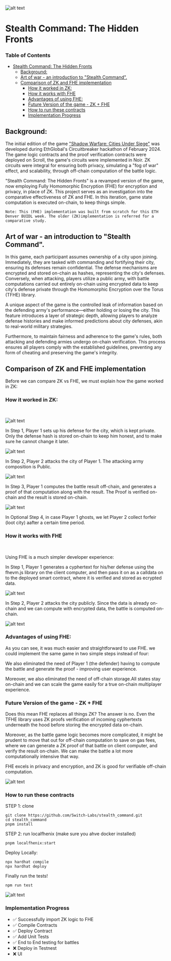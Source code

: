 ![alt text](images/cover.png)

# Stealth Command: The Hidden Fronts

### Table of Contents

- [Stealth Command: The Hidden Fronts](#stealth-command--the-hidden-fronts)
  * [Background:](#background)
  * [Art of war - an introduction to "Stealth Command".](#art-of-war---an-introduction-to--stealth-command)
  * [Comparison of ZK and FHE implementation](#comparison-of-zk-and-fhe-implementation)
    + [How it worked in ZK:](#how-it-worked-in-zk)
    + [How it works with FHE](#how-it-works-with-fhe)
    + [Advantages of using FHE:](#advantages-of-using-fhe)
    + [Future Version of the game - ZK + FHE](#future-version-of-the-game---zk---fhe)
    + [How to run these contracts](#how-to-run-these-contracts)
    + [Implementation Progress](#implementation-progress)


## Background:

The initial edition of the game ["Shadow Warfare: Cities Under Siege"](https://ethglobal.com/showcase/shadow-warfare-gxvty) was developed during EthGlobal's Circuitbreaker hackathon of February 2024. The game logic contracts and the proof verification contracts were deployed on Scroll, the game's circuits were implemented in Noir. ZK circuits were integral for ensuring both privacy, simulating a "fog of war" effect, and scalability, through off-chain computation of the battle logic.


"Stealth Command: The Hidden Fronts" is a revamped version of the game, now employing Fully Homomorphic Encryption (FHE) for encryption and privacy, in place of ZK. This project serves as an investigation into the comparative effectiveness of ZK and FHE. In this iteration, game state computation is executed on-chain, to keep things simple.

```
Note: This (FHE) implementation was built from scratch for this ETH Denver BUIDL week. The older (ZK)implementation is referred for a comparative study.
```

## Art of war - an introduction to "Stealth Command".

In this game, each participant assumes ownership of a city upon joining. Immediately, they are tasked with commanding and fortifying their city, ensuring its defenses remain confidential. The defense mechanisms are encrypted and stored on-chain as hashes, representing the city's defenses. Conversely, when attacking, players utilize a public army, with battle computations carried out entirely on-chain using encrypted data to keep city's defense private through the Homomorphic Encryption over the Torus (TFHE) library.

A unique aspect of the game is the controlled leak of information based on the defending army's performance—either holding or losing the city. This feature introduces a layer of strategic depth, allowing players to analyze defense histories and make informed predictions about city defenses, akin to real-world military strategies.

Furthermore, to maintain fairness and adherence to the game's rules, both attacking and defending armies undergo on-chain verification. This process ensures all players comply with the established guidelines, preventing any form of cheating and preserving the game's integrity.

## Comparison of ZK and FHE implementation 

Before we can compare ZK vs FHE, we must explain how the game worked in ZK: 

### How it worked in ZK:
<br>

![alt text](images/zk-step-1.png)

In Step 1, Player 1 sets up his defense for the city, which is kept private. Only the defense hash is stored on-chain to keep him honest, and to make sure he cannot change it later.

![alt text](images/zk-step-2.png)

In Step 2, Player 2 attacks the city of Player 1. The attacking army composition is Public.  

![alt text](images/zk-step-3.png)

In Step 3, Player 1 computes the battle result off-chain, and generates a proof of that computation along with the result. 
The Proof is verified on-chain and the result is stored on-chain.  

![alt text](images/zk-step-4.png)

In Optional Step 4, in case Player 1 ghosts, we let Player 2 collect forfeir (loot city) aafter a certain time period.

### How it works with FHE 
<br>

Using FHE is a much simpler developer experience:

In Step 1, Player 1 generates a cyphertext for his/her defense using the fhevm.js library on the client computer, and then pass it on as a calldata on to the deployed smart contract, where it is verified and stored as ecrypted data.

![alt text](images/fhe-step-1.png)

In Step 2, Player 2 attacks the city publicly. Since the data is already on-chain and we can compute with encrypted data, the battle is computed on-chain.

![alt text](images/fhe-step-2.png)


### Advantages of using FHE: 

As you can see, it was much easier and straightforward to use FHE. we could implement the same game in two simple steps instead of four:

We also eliminated the need of Player 1 (the defender) having to compute the battle and generate the proof - improving user experience.

Moreover, we also eliminated the need of off-chain storage.All states stay on-chain and we can scale the game easily for a true on-chain multiplayer experience.

### Future Version of the game - ZK + FHE 

Does this mean FHE replaces all things ZK? The answer is no. Even the TFHE library uses ZK proofs verification of incoming cyphertexts underneath the hood before storing the encrypted data on-chain. 

Moreover, as the battle game logic becomes more complicated, it might be prudent to move that out for off-chain computation to save on gas fees, where we can generate a ZK proof of that battle on client computer, and verify the result on-chain. We can make the battle a lot more computationally intensive that way. 

FHE excels in privacy and encryption, and ZK is good for verifiable off-chain computation.

![alt text](images/meme.png)

### How to run these contracts 

STEP 1: clone 

```
git clone https://github.com/Switch-Labs/stealth_command.git
cd stealth_command
pnpm install
```

STEP 2: run localfhenix (make sure you ahve docker installed)

```
pnpm localfhenix:start
```

Deploy Locally: 

```
npx hardhat compile 
npx hardhat deploy
```

Finally run the tests! 

```
npm run test
```

![alt text](images/tests_pass.png)


### Implementation Progress

* :white_check_mark: Successfully import ZK logic to FHE
* :white_check_mark: Compile Contracts
* :white_check_mark: Deploy Contract
* :white_check_mark: Add Unit Tests
* :white_check_mark: End to End testing for battles
* :x: Deploy in Testnest 
* :x: UI 


